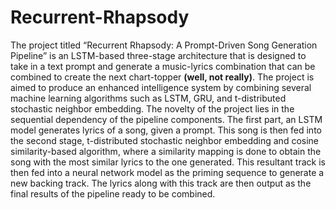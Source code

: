 # Recurrent-Rhapsody
The project titled “Recurrent Rhapsody: A Prompt-Driven Song Generation Pipeline” is an LSTM-based three-stage architecture that is designed to take in a text prompt and generate a music-lyrics combination that can be combined to create the next chart-topper __(well, not really)__. The project is aimed to produce an enhanced intelligence system by combining several machine learning algorithms such as LSTM, GRU, and t-distributed stochastic neighbor embedding. The novelty of the project lies in the sequential dependency of the pipeline components. The first part, an LSTM model generates lyrics of a song, given a prompt. This song is then fed into the second stage, t-distributed stochastic neighbor embedding and cosine similarity-based algorithm, where a similarity mapping is done to obtain the song with the most similar lyrics to the one generated. This resultant track is then fed into a neural network model as the priming sequence to generate a new backing track. The lyrics along with this track are then output as the final results of the pipeline ready to be combined. 
